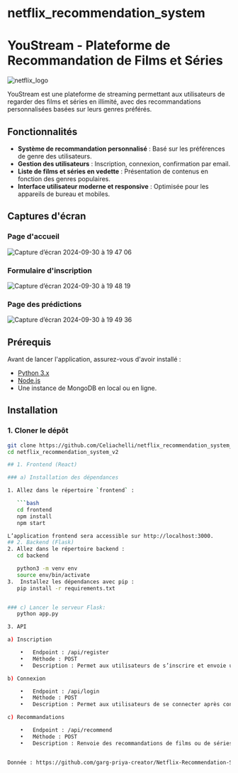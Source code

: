 # netflix_recommendation_system

# YouStream - Plateforme de Recommandation de Films et Séries

![netflix_logo](https://github.com/user-attachments/assets/549e0316-3d98-45d8-9886-a7e62bc7025c)


YouStream est une plateforme de streaming permettant aux utilisateurs de regarder des films et séries en illimité, avec des recommandations personnalisées basées sur leurs genres préférés.

## Fonctionnalités

- **Système de recommandation personnalisé** : Basé sur les préférences de genre des utilisateurs.
- **Gestion des utilisateurs** : Inscription, connexion, confirmation par email.
- **Liste de films et séries en vedette** : Présentation de contenus en fonction des genres populaires.
- **Interface utilisateur moderne et responsive** : Optimisée pour les appareils de bureau et mobiles.

## Captures d'écran

### Page d'accueil
![Capture d’écran 2024-09-30 à 19 47 06](https://github.com/user-attachments/assets/0ded867a-1503-4591-b6f4-367ed39946e9)

### Formulaire d'inscription
![Capture d’écran 2024-09-30 à 19 48 19](https://github.com/user-attachments/assets/8f5f4b5f-a1bd-4152-a18f-0d70e84a6abc)

### Page des prédictions
![Capture d’écran 2024-09-30 à 19 49 36](https://github.com/user-attachments/assets/7aa074c7-818c-4a13-b577-ababde19ca37)


## Prérequis

Avant de lancer l'application, assurez-vous d'avoir installé :

- [Python 3.x](https://www.python.org/downloads/)
- [Node.js](https://nodejs.org/en/download/)
- Une instance de MongoDB en local ou en ligne.

## Installation

### 1. Cloner le dépôt

```bash
git clone https://github.com/Celiachelli/netflix_recommendation_system_v2.git
cd netflix_recommendation_system_v2

## 1. Frontend (React)

### a) Installation des dépendances

1. Allez dans le répertoire `frontend` :

   ```bash
   cd frontend
   npm install
   npm start

L’application frontend sera accessible sur http://localhost:3000.
## 2. Backend (Flask)
2. Allez dans le répertoire backend :
   cd backend

   python3 -m venv env
   source env/bin/activate
3.	Installez les dépendances avec pip :
   pip install -r requirements.txt


### c) Lancer le serveur Flask:
   python app.py

3. API

a) Inscription

	•	Endpoint : /api/register
	•	Méthode : POST
	•	Description : Permet aux utilisateurs de s’inscrire et envoie un email de confirmation.

b) Connexion

	•	Endpoint : /api/login
	•	Méthode : POST
	•	Description : Permet aux utilisateurs de se connecter après confirmation de leur adresse email.

c) Recommandations

	•	Endpoint : /api/recommend
	•	Méthode : POST
	•	Description : Renvoie des recommandations de films ou de séries en fonction du genre préféré de l’utilisateur.


Donnée : https://github.com/garg-priya-creator/Netflix-Recommendation-System/blob/main/app/NetflixDataset.csv 



   


